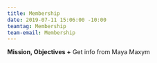 ```yaml
---
title: Membership
date: 2019-07-11 15:06:00 -10:00
teamtag: Membership
team-email: Membership
---
```


**Mission, Objectives +** Get info from Maya Maxym